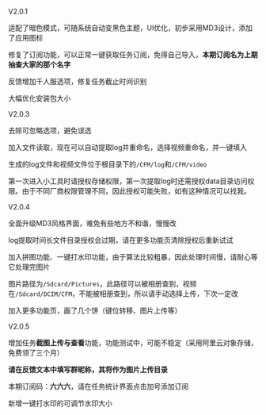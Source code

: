 V2.0.1

适配了暗色模式，可随系统自动变黑色主题，UI优化，初步采用MD3设计，添加了应用图标

修复了订阅功能，可以正常一键获取任务订阅，免得自己导入，**本期订阅名为上期抽查大家的那个名字**

反馈增加千人服选项，修复任务截止时间识别

大幅优化安装包大小

V2.0.3

去除可忽略选项，避免误选

加入文件读取，现在可以自动提取log并重命名，选择视频重命名，并一键填入

生成的log文件和视频文件位于根目录下的`/CFM/log`和`/CFM/video`

第一次进入小工具时请授权存储权限，第一次提取log时还需授权data目录访问权限。由于不同厂商权限管理不同，因此授权可能失败，如有这种情况可以找我。

V2.0.4

全面升级MD3风格界面，难免有些地方不和谐，慢慢改

log提取时间长文件目录授权会过期，请在更多功能页清除授权后重新试试

加入拼图功能、一键打水印功能，由于算法比较粗暴，因此处理时间慢，请耐心等它处理完图片

图片路径为`/Sdcard/Pictures`，此路径可以被相册查到，视频在`/Sdcard/DCIM/CFM`，不能被相册查到，所以请手动选择上传，下次一定改

加入更多功能页，画了几个饼（键位转移、图片上传等）

V2.0.5

增加任务**截图上传与查看**功能，功能测试中，可能不稳定（采用阿里云对象存储，免费领了三个月）

**请在反馈文本中填写群昵称，其将作为图片上传目录**

本期订阅码：**六六六**，请在任务统计界面点击加号添加订阅

新增一键打水印的可调节水印大小